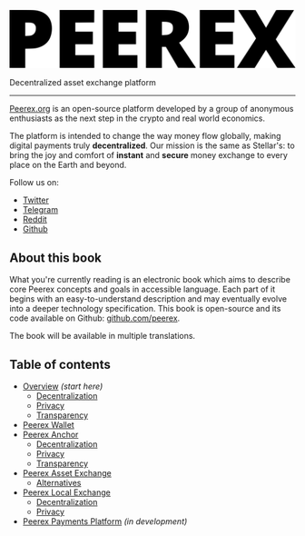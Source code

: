 ![Peerex logo](img/peerex-black.svg)

<div class="motto">
  Decentralized asset exchange platform
</div>

---

[Peerex.org](https://peerex.org) is an open-source platform developed by a group of anonymous enthusiasts as the next step in the crypto and real world economics.

The platform is intended to change the way money flow globally, making digital payments truly **decentralized**. Our mission is the same as Stellar's: to bring the joy and comfort of **instant** and **secure** money exchange to every place on the Earth and beyond.

Follow us on:

* [<i class="fa fa-twitter"></i> Twitter](https://twitter.com/mrpeerex)
* [<i class="fa fa-paper-plane"></i> Telegram](https://t.me/peerex)
* [<i class="fa fa-reddit"></i> Reddit](https://reddit.com/u/mrpeerex)
* [<i class="fa fa-github"></i> Github](https://github.com/peerex)

## About this book

What you're currently reading is an electronic book which aims to describe core Peerex concepts and goals in accessible language. Each part of it begins with an easy-to-understand description and may eventually evolve into a deeper technology specification. This book is open-source and its code available on Github: [github.com/peerex](https://github.com/peerex).

The book will be available in multiple translations.

## Table of contents

* [Overview](overview) *(start here)*
  * [Decentralization](overview/decentralization.md)
  * [Privacy](overview/privacy.md)
  * [Transparency](overview/transparency.md)
* [Peerex Wallet](wallet)
* [Peerex Anchor](anchor)
  * [Decentralization](anchor/decentralization.md)
  * [Privacy](anchor/privacy.md)
  * [Transparency](anchor/transparency.md)
* [Peerex Asset Exchange](asset_exchange)
  * [Alternatives](asset_exchange/alternatives.md)
* [Peerex Local Exchange](local_exchange)
  * [Decentralization](local_exchange/decentralization.md)
  * [Privacy](local_exchange/privacy.md)
* [Peerex Payments Platform](payments) *(in development)*
